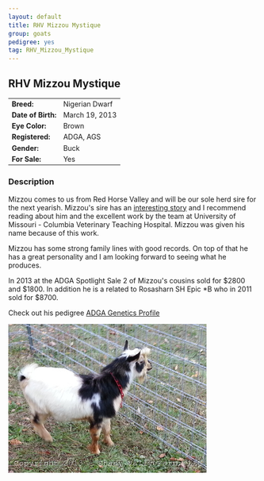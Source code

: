 ```yaml
---
layout: default
title: RHV Mizzou Mystique
group: goats
pedigree: yes
tag: RHV_Mizzou_Mystique
---
```


## RHV Mizzou Mystique
| | |
|:---|:---
|**Breed:**|Nigerian Dwarf
|**Date of Birth:**|March 19, 2013
|**Eye Color:**|Brown
|**Registered:**|ADGA, AGS
|**Gender:**|Buck
|**For Sale:**|Yes

### Description

Mizzou comes to us from Red Horse Valley and will be our sole herd sire for the next yearish. 
Mizzou's sire has an [interesting story](http://www.redhorsevalley.com/centos-story/) and I recommend reading
about him and the excellent work by the team at University of Missouri - Columbia Veterinary Teaching Hospital. Mizzou was
given his name because of this work. 

Mizzou has some strong family lines with good records. On top of that he has a great personality and I am looking forward
to seeing what he produces.

In 2013 at the ADGA Spotlight Sale 2 of Mizzou's cousins sold for $2800 and $1800. In addition he is a related to
Rosasharn SH Epic \*B who in 2011 sold for $8700.

Check out his pedigree [ADGA Genetics Profile](http://www.adgagenetics.org/GoatDetail.aspx?RegNumber=D001630035)


<img src="/images/goats/RHV_Mizzou_Mystique/1.jpg" alt="Image of RHV Mizzou Mystique" class="pic"/>

